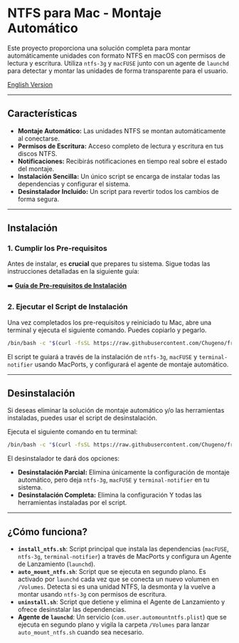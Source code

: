 # NTFS para Mac - Montaje Automático

Este proyecto proporciona una solución completa para montar automáticamente unidades con formato NTFS en macOS con permisos de lectura y escritura. Utiliza `ntfs-3g` y `macFUSE` junto con un agente de `launchd` para detectar y montar las unidades de forma transparente para el usuario.

[English Version](README.en.md)

---

## Características

-   **Montaje Automático:** Las unidades NTFS se montan automáticamente al conectarse.
-   **Permisos de Escritura:** Acceso completo de lectura y escritura en tus discos NTFS.
-   **Notificaciones:** Recibirás notificaciones en tiempo real sobre el estado del montaje.
-   **Instalación Sencilla:** Un único script se encarga de instalar todas las dependencias y configurar el sistema.
-   **Desinstalador Incluido:** Un script para revertir todos los cambios de forma segura.

---

## Instalación

### 1. Cumplir los Pre-requisitos

Antes de instalar, es **crucial** que prepares tu sistema. Sigue todas las instrucciones detalladas en la siguiente guía:

➡️ **[Guía de Pre-requisitos de Instalación](PREREQUISITOS.md)**

### 2. Ejecutar el Script de Instalación

Una vez completados los pre-requisitos y reiniciado tu Mac, abre una terminal y ejecuta el siguiente comando. Puedes copiarlo y pegarlo.

```bash
/bin/bash -c "$(curl -fsSL https://raw.githubusercontent.com/Chugeno/free-write-ntfs-on-mac/main/install_ntfs.sh)"
```

El script te guiará a través de la instalación de `ntfs-3g`, `macFUSE` y `terminal-notifier` usando MacPorts, y configurará el agente de montaje automático.

---

## Desinstalación

Si deseas eliminar la solución de montaje automático y/o las herramientas instaladas, puedes usar el script de desinstalación.

Ejecuta el siguiente comando en tu terminal:

```bash
/bin/bash -c "$(curl -fsSL https://raw.githubusercontent.com/Chugeno/free-write-ntfs-on-mac/main/uninstall.sh)"
```

El desinstalador te dará dos opciones:
-   **Desinstalación Parcial:** Elimina únicamente la configuración de montaje automático, pero deja `ntfs-3g`, `macFUSE` y `terminal-notifier` en tu sistema.
-   **Desinstalación Completa:** Elimina la configuración Y todas las herramientas instaladas por el script.

---

## ¿Cómo funciona?

-   **`install_ntfs.sh`**: Script principal que instala las dependencias (`macFUSE`, `ntfs-3g`, `terminal-notifier`) a través de MacPorts y configura un Agente de Lanzamiento (`launchd`).
-   **`auto_mount_ntfs.sh`**: Script que se ejecuta en segundo plano. Es activado por `launchd` cada vez que se conecta un nuevo volumen en `/Volumes`. Detecta si es una unidad NTFS, la desmonta y la vuelve a montar usando `ntfs-3g` con permisos de escritura.
-   **`uninstall.sh`**: Script que detiene y elimina el Agente de Lanzamiento y ofrece desinstalar las dependencias.
-   **Agente de `launchd`**: Un servicio (`com.user.automountntfs.plist`) que se ejecuta en segundo plano y vigila la carpeta `/Volumes` para lanzar `auto_mount_ntfs.sh` cuando sea necesario.